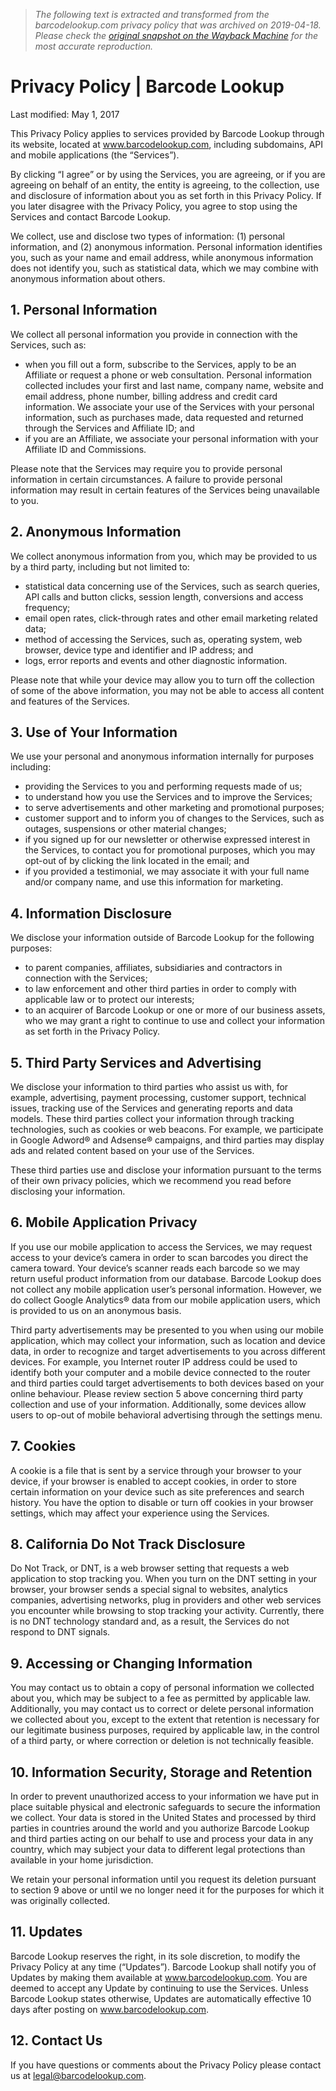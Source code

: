 > *The following text is extracted and transformed from the barcodelookup.com privacy policy that was archived on 2019-04-18. Please check the [original snapshot on the Wayback Machine](https://web.archive.org/web/20190418021509id_/https%3A//www.barcodelookup.com/privacy-policy) for the most accurate reproduction.*

# Privacy Policy | Barcode Lookup

Last modified: May 1, 2017

This Privacy Policy applies to services provided by Barcode Lookup through its website, located at www.barcodelookup.com, including subdomains, API and mobile applications (the “Services”).

By clicking “I agree” or by using the Services, you are agreeing, or if you are agreeing on behalf of an entity, the entity is agreeing, to the collection, use and disclosure of information about you as set forth in this Privacy Policy. If you later disagree with the Privacy Policy, you agree to stop using the Services and contact Barcode Lookup.

We collect, use and disclose two types of information: (1) personal information, and (2) anonymous information. Personal information identifies you, such as your name and email address, while anonymous information does not identify you, such as statistical data, which we may combine with anonymous information about others.

## 1\. Personal Information

We collect all personal information you provide in connection with the Services, such as:

  * when you fill out a form, subscribe to the Services, apply to be an Affiliate or request a phone or web consultation. Personal information collected includes your first and last name, company name, website and email address, phone number, billing address and credit card information. We associate your use of the Services with your personal information, such as purchases made, data requested and returned through the Services and Affiliate ID; and
  * if you are an Affiliate, we associate your personal information with your Affiliate ID and Commissions.



Please note that the Services may require you to provide personal information in certain circumstances. A failure to provide personal information may result in certain features of the Services being unavailable to you.

## 2\. Anonymous Information

We collect anonymous information from you, which may be provided to us by a third party, including but not limited to:

  * statistical data concerning use of the Services, such as search queries, API calls and button clicks, session length, conversions and access frequency;
  * email open rates, click-through rates and other email marketing related data;
  * method of accessing the Services, such as, operating system, web browser, device type and identifier and IP address; and
  * logs, error reports and events and other diagnostic information.



Please note that while your device may allow you to turn off the collection of some of the above information, you may not be able to access all content and features of the Services.

## 3\. Use of Your Information

We use your personal and anonymous information internally for purposes including:

  * providing the Services to you and performing requests made of us;
  * to understand how you use the Services and to improve the Services;
  * to serve advertisements and other marketing and promotional purposes;
  * customer support and to inform you of changes to the Services, such as outages, suspensions or other material changes;
  * if you signed up for our newsletter or otherwise expressed interest in the Services, to contact you for promotional purposes, which you may opt-out of by clicking the link located in the email; and
  * if you provided a testimonial, we may associate it with your full name and/or company name, and use this information for marketing.



## 4\. Information Disclosure

We disclose your information outside of Barcode Lookup for the following purposes:

  * to parent companies, affiliates, subsidiaries and contractors in connection with the Services;
  * to law enforcement and other third parties in order to comply with applicable law or to protect our interests;
  * to an acquirer of Barcode Lookup or one or more of our business assets, who we may grant a right to continue to use and collect your information as set forth in the Privacy Policy.



## 5\. Third Party Services and Advertising

We disclose your information to third parties who assist us with, for example, advertising, payment processing, customer support, technical issues, tracking use of the Services and generating reports and data models. These third parties collect your information through tracking technologies, such as cookies or web beacons. For example, we participate in Google Adword® and Adsense® campaigns, and third parties may display ads and related content based on your use of the Services.

These third parties use and disclose your information pursuant to the terms of their own privacy policies, which we recommend you read before disclosing your information.

## 6\. Mobile Application Privacy

If you use our mobile application to access the Services, we may request access to your device’s camera in order to scan barcodes you direct the camera toward. Your device’s scanner reads each barcode so we may return useful product information from our database. Barcode Lookup does not collect any mobile application user’s personal information. However, we do collect Google Analytics® data from our mobile application users, which is provided to us on an anonymous basis.

Third party advertisements may be presented to you when using our mobile application, which may collect your information, such as location and device data, in order to recognize and target advertisements to you across different devices. For example, you Internet router IP address could be used to identify both your computer and a mobile device connected to the router and third parties could target advertisements to both devices based on your online behaviour. Please review section 5 above concerning third party collection and use of your information. Additionally, some devices allow users to op-out of mobile behavioral advertising through the settings menu.

## 7\. Cookies

A cookie is a file that is sent by a service through your browser to your device, if your browser is enabled to accept cookies, in order to store certain information on your device such as site preferences and search history. You have the option to disable or turn off cookies in your browser settings, which may affect your experience using the Services.

## 8\. California Do Not Track Disclosure

Do Not Track, or DNT, is a web browser setting that requests a web application to stop tracking you. When you turn on the DNT setting in your browser, your browser sends a special signal to websites, analytics companies, advertising networks, plug in providers and other web services you encounter while browsing to stop tracking your activity. Currently, there is no DNT technology standard and, as a result, the Services do not respond to DNT signals.

## 9\. Accessing or Changing Information

You may contact us to obtain a copy of personal information we collected about you, which may be subject to a fee as permitted by applicable law. Additionally, you may contact us to correct or delete personal information we collected about you, except to the extent that retention is necessary for our legitimate business purposes, required by applicable law, in the control of a third party, or where correction or deletion is not technically feasible.

## 10\. Information Security, Storage and Retention

In order to prevent unauthorized access to your information we have put in place suitable physical and electronic safeguards to secure the information we collect. Your data is stored in the United States and processed by third parties in countries around the world and you authorize Barcode Lookup and third parties acting on our behalf to use and process your data in any country, which may subject your data to different legal protections than available in your home jurisdiction.

We retain your personal information until you request its deletion pursuant to section 9 above or until we no longer need it for the purposes for which it was originally collected.

## 11\. Updates

Barcode Lookup reserves the right, in its sole discretion, to modify the Privacy Policy at any time (“Updates”). Barcode Lookup shall notify you of Updates by making them available at www.barcodelookup.com. You are deemed to accept any Update by continuing to use the Services. Unless Barcode Lookup states otherwise, Updates are automatically effective 10 days after posting on www.barcodelookup.com.

## 12\. Contact Us

If you have questions or comments about the Privacy Policy please contact us at [legal@barcodelookup.com](mailto:legal@barcodelookup.com).
